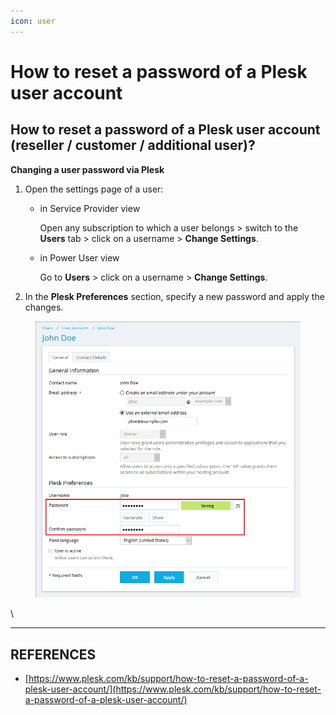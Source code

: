 ```yaml
---
icon: user
---
```


# How to reset a password of a Plesk user account

## How to reset a password of a Plesk user account (reseller / customer / additional user)?

**Changing a user password via Plesk**

1. Open the settings page of a user:
   *   in Service Provider view

       Open any subscription to which a user belongs > switch to the **Users** tab > click on a username > **Change Settings**.
   *   in Power User view

       Go to **Users** > click on a username > **Change Settings**.
2. In the **Plesk Preferences** section, specify a new password and apply the changes.

<figure><img src="../../.gitbook/assets/image (38) (1) (1).png" alt=""><figcaption></figcaption></figure>





\


***

## REFERENCES

* [https://www.plesk.com/kb/support/how-to-reset-a-password-of-a-plesk-user-account/](https://www.plesk.com/kb/support/how-to-reset-a-password-of-a-plesk-user-account/)
